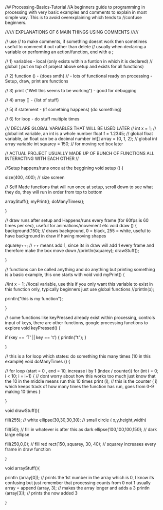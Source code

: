 //# Processing-Basics-Tutorial
//A beginners guide to programming in processing with very basic examples and comments to explain in most simple way. This is to avoid overexplaining which tends to //confuse beginners.


////// EXPLANATIONS OF 6 MAIN THINGS USING COMMENTS /////

// use // to make comments, if something doesnt work then sometimes useful to comment it out rather than delete
// usually when declaring a variable or performing an action/function, end with a ;

// 1) variables - local (only exists within a funtion in which it is declared)
//                global ( put on top of project above setup and exists for all functions)

// 2) function () - {does smth}
//               - lots of functional ready on processing - Setup, draw, print are functions

// 3) print ("Well this seems to be working") - good for debugging

// 4) array [] - {list of stuff}

// 5) if statement - (if something happens) {do something}

// 6) for loop - do stuff multiple times


/// DECLARE GLOBAL VARIABLES THAT WILL BE USED LATER //
int x = 1; // global int variable, an int is a whole number
float f = 1.2345; // global float variable, an float can be a decimal number
int[] array = {0, 1, 2}; // global int array variable
int squarey = 150; // for moving red box later



// ACTUAL PROJECT USUALLY MADE UP OF BUNCH OF FUNCTIONS ALL INTERACTING WITH EACH OTHER //

//Setup happens/runs once at the beggining
void setup () {
  
  size(400, 400); // size screen

  
  // Self Made functions that will run once at setup, scroll down to see what they do, they will run in order from top to bottom

  arrayStuff();
  myPrint();
  doManyTimes();
  
}


// draw runs after setup and Happens/runs every frame (for 60fps is 60 times per sec), useful for animations/movement etc
void draw () {
  background(150); // draws background, 0 = black, 255 = white, useful to have background in draw if having moving shapes
  
  squarey++; // ++ means add 1, since its in draw will add 1 every frame and therefore make the box move down
  //println(squarey);
  drawStuff();
  
}


// functions can be called anything and do anything but printing something is a basic example, this one starts with void
void myPrint() {
  
  //int x = 1; //local variable, use this if you only want this variable to exist in this function only, typically beginners just use global functions
  //println(x);
  
  println("this is my function");
  
}


// some functions like keyPressed already exist within processing, controls input of keys, there are other functions, google processing functions to explore
void keyPressed() {
  
  if (key == 'T' || key == 't') {
    println("t");
  }
  
}


// this is a for loop which states: do something this many times (10 in this example)
void doManyTimes () {
  
  // for loop (start = 0 , end = 10, increase i by 1 (index / counter))
  for (int i = 0; i < 10; i = i+1) { // dont worry about how this works too much just know that the 10 in the middle means run this 10 times
    print (i); // this is the counter ( i) which keeps track of how many times the function has run, goes from 0-9 making 10 times
  }
  
}


void drawStuff(){
  
  fill(255); // white
  ellipse(30,30,30,30); // small circle ( x,y,height,width)
  
  fill(50); // fill in whatever is after this as dark
  ellipse(100,100,100,150); // dark large ellipse
  
  fill(250,0,0); // fill red
  rect(150, squarey, 30, 40); // squarey increases every frame in draw function
  
}


void arrayStuff(){
  
  println (array[0]); // prints the 1st number in the array which is 0, I know its confusing but just remember that processing counts from 0 not 1 usually
  array = append (array, 3); // makes the array longer and adds a 3 
  println (array[3]); // prints the now added 3
  
}
